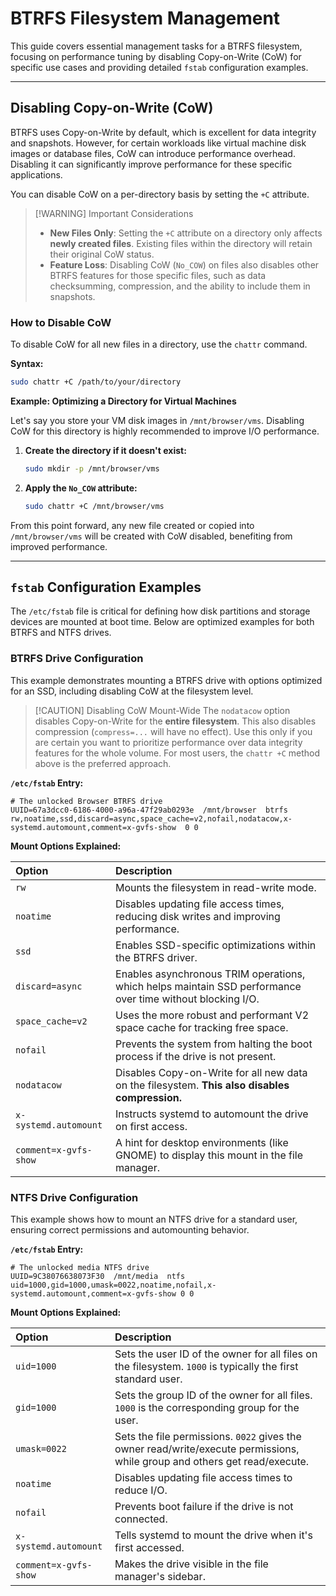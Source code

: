 # BTRFS Filesystem Management

This guide covers essential management tasks for a BTRFS filesystem, focusing on performance tuning by disabling Copy-on-Write (CoW) for specific use cases and providing detailed `fstab` configuration examples.

---

## Disabling Copy-on-Write (CoW)

BTRFS uses Copy-on-Write by default, which is excellent for data integrity and snapshots. However, for certain workloads like virtual machine disk images or database files, CoW can introduce performance overhead. Disabling it can significantly improve performance for these specific applications.

You can disable CoW on a per-directory basis by setting the `+C` attribute.

> [!WARNING] Important Considerations
> *   **New Files Only**: Setting the `+C` attribute on a directory only affects **newly created files**. Existing files within the directory will retain their original CoW status.
> *   **Feature Loss**: Disabling CoW (`No_COW`) on files also disables other BTRFS features for those specific files, such as data checksumming, compression, and the ability to include them in snapshots.

### How to Disable CoW

To disable CoW for all new files in a directory, use the `chattr` command.

**Syntax:**
```bash
sudo chattr +C /path/to/your/directory
```

**Example: Optimizing a Directory for Virtual Machines**

Let's say you store your VM disk images in `/mnt/browser/vms`. Disabling CoW for this directory is highly recommended to improve I/O performance.

1.  **Create the directory if it doesn't exist:**
    ```bash
    sudo mkdir -p /mnt/browser/vms
    ```

2.  **Apply the `No_COW` attribute:**
    ```bash
    sudo chattr +C /mnt/browser/vms
    ```

From this point forward, any new file created or copied into `/mnt/browser/vms` will be created with CoW disabled, benefiting from improved performance.

---

## `fstab` Configuration Examples

The `/etc/fstab` file is critical for defining how disk partitions and storage devices are mounted at boot time. Below are optimized examples for both BTRFS and NTFS drives.

### BTRFS Drive Configuration

This example demonstrates mounting a BTRFS drive with options optimized for an SSD, including disabling CoW at the filesystem level.

> [!CAUTION] Disabling CoW Mount-Wide
> The `nodatacow` option disables Copy-on-Write for the **entire filesystem**. This also disables compression (`compress=...` will have no effect). Use this only if you are certain you want to prioritize performance over data integrity features for the whole volume. For most users, the `chattr +C` method above is the preferred approach.

**`/etc/fstab` Entry:**
```fstab
# The unlocked Browser BTRFS drive
UUID=67a3dcc0-6186-4000-a96a-47f29ab0293e  /mnt/browser  btrfs  rw,noatime,ssd,discard=async,space_cache=v2,nofail,nodatacow,x-systemd.automount,comment=x-gvfs-show  0 0
```

**Mount Options Explained:**

| Option | Description |
| :--- | :--- |
| `rw` | Mounts the filesystem in read-write mode. |
| `noatime` | Disables updating file access times, reducing disk writes and improving performance. |
| `ssd` | Enables SSD-specific optimizations within the BTRFS driver. |
| `discard=async` | Enables asynchronous TRIM operations, which helps maintain SSD performance over time without blocking I/O. |
| `space_cache=v2` | Uses the more robust and performant V2 space cache for tracking free space. |
| `nofail` | Prevents the system from halting the boot process if the drive is not present. |
| `nodatacow` | Disables Copy-on-Write for all new data on the filesystem. **This also disables compression.** |
| `x-systemd.automount` | Instructs systemd to automount the drive on first access. |
| `comment=x-gvfs-show` | A hint for desktop environments (like GNOME) to display this mount in the file manager. |

### NTFS Drive Configuration

This example shows how to mount an NTFS drive for a standard user, ensuring correct permissions and automounting behavior.

**`/etc/fstab` Entry:**
```fstab
# The unlocked media NTFS drive
UUID=9C38076638073F30  /mnt/media  ntfs  uid=1000,gid=1000,umask=0022,noatime,nofail,x-systemd.automount,comment=x-gvfs-show 0 0
```

**Mount Options Explained:**

| Option | Description |
| :--- | :--- |
| `uid=1000` | Sets the user ID of the owner for all files on the filesystem. `1000` is typically the first standard user. |
| `gid=1000` | Sets the group ID of the owner for all files. `1000` is the corresponding group for the user. |
| `umask=0022` | Sets the file permissions. `0022` gives the owner read/write/execute permissions, while group and others get read/execute. |
| `noatime` | Disables updating file access times to reduce I/O. |
| `nofail` | Prevents boot failure if the drive is not connected. |
| `x-systemd.automount` | Tells systemd to mount the drive when it's first accessed. |
| `comment=x-gvfs-show` | Makes the drive visible in the file manager's sidebar. |

